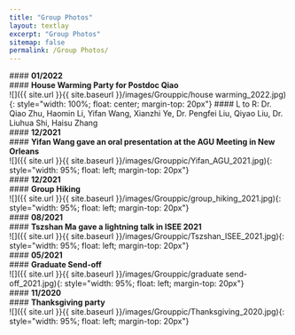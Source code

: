 ```yaml
---
title: "Group Photos"
layout: textlay
excerpt: "Group Photos"
sitemap: false
permalink: /Group Photos/
---
```

<div class="row">
<div class="col-sm-1 clearfix">
#### <b>01/2022</b>     
</div>
<div class="col-sm-10 clearfix">
#### <b>House Warming Party for Postdoc Qiao</b><br/>
</div>
</div>
<div class="row">
<div class="col-sm-6 clearfix">
![]({{ site.url }}{{ site.baseurl }}/images/Grouppic/house warming_2022.jpg){: style="width: 100%; float: center; margin-top: 20px"}
#### L to R: Dr. Qiao Zhu, Haomin Li, Yifan Wang, Xianzhi Ye, Dr. Pengfei Liu, Qiyao Liu, Dr. Liuhua Shi, Haisu Zhang<br/>
</div>
</div>

<div class="row">
<div class="col-sm-1 clearfix">
#### <b>12/2021</b>     
</div>
<div class="col-sm-10 clearfix">
#### <b>Yifan Wang gave an oral presentation at the AGU Meeting in New Orleans</b><br/>
</div>
</div>
<div class="row">
<div class="col-sm-6 clearfix">
![]({{ site.url }}{{ site.baseurl }}/images/Grouppic/Yifan_AGU_2021.jpg){: style="width: 95%; float: left; margin-top: 20px"}
</div>
</div>

<div class="row">
<div class="col-sm-1 clearfix">
#### <b>12/2021</b>     
</div>
<div class="col-sm-10 clearfix">
#### <b>Group Hiking</b><br/>
</div>
</div>
<div class="row">
<div class="col-sm-6 clearfix">
![]({{ site.url }}{{ site.baseurl }}/images/Grouppic/group_hiking_2021.jpg){: style="width: 95%; float: left; margin-top: 20px"}
</div>
</div>

<div class="row">
<div class="col-sm-1 clearfix">
#### <b>08/2021</b>     
</div>
<div class="col-sm-10 clearfix">
#### <b>Tszshan Ma gave a lightning talk in ISEE 2021</b><br/>
</div>
</div>
<div class="row">
<div class="col-sm-6 clearfix">
![]({{ site.url }}{{ site.baseurl }}/images/Grouppic/Tszshan_ISEE_2021.jpg){: style="width: 95%; float: left; margin-top: 20px"}
</div>
</div>

<div class="row">
<div class="col-sm-1 clearfix">
#### <b>05/2021</b>     
</div>
<div class="col-sm-10 clearfix">
#### <b>Graduate Send-off</b><br/>
</div>
</div>
<div class="row">
<div class="col-sm-6 clearfix">
![]({{ site.url }}{{ site.baseurl }}/images/Grouppic/graduate send-off_2021.jpg){: style="width: 95%; float: left; margin-top: 20px"}
</div>
</div>

<div class="row">
<div class="col-sm-1 clearfix">
#### <b>11/2020</b>     
</div>
<div class="col-sm-10 clearfix">
#### <b>Thanksgiving party</b><br/>
</div>
</div>
<div class="row">
<div class="col-sm-6 clearfix">
![]({{ site.url }}{{ site.baseurl }}/images/Grouppic/Thanksgiving_2020.jpg){: style="width: 95%; float: left; margin-top: 20px"}
</div>
</div>
<p></p>
